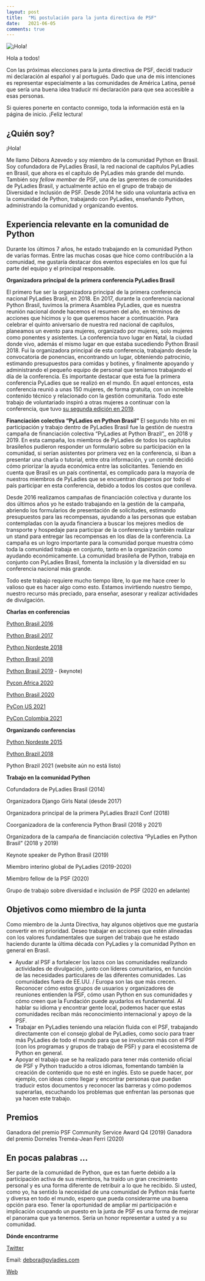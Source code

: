 ```yaml
---
layout: post
title:  "Mi postulación para la junta directiva de PSF"
date:   2021-06-05
comments: true
---
```


![¡Hola!](https://media.giphy.com/media/l4hLTU9vannBNUQy4/giphy.gif)  


Hola a todos!

Con las próximas elecciones para la junta directiva de PSF, decidí traducir mi declaración al español y al portugués. Dado que una de mis intenciones es representar especialmente a las comunidades de América Latina, pensé que sería una buena idea traducir mi declaración para que sea accesible a esas personas.

Si quieres ponerte en contacto conmigo, toda la información está en la página de inicio. ¡Feliz lectura!


## ¿Quién soy?


¡Hola!

Me llamo Débora Azevedo y soy miembro de la comunidad Python en Brasil. Soy cofundadora de PyLadies Brasil, la red nacional de capítulos PyLadies en Brasil, que ahora es el capítulo de PyLadies más grande del mundo. También soy *fellow member* de PSF, una de las gerentes de comunidades de PyLadies Brasil, y actualmente actúo en el grupo de trabajo de Diversidad e Inclusión de PSF. Desde 2014 he sido una voluntaria activa en la comunidad de Python, trabajando con PyLadies, enseñando Python, administrando la comunidad y organizando eventos.

## Experiencia relevante en la comunidad de Python

Durante los últimos 7 años, he estado trabajando en  la comunidad Python de varias formas. Entre las muchas cosas que hice como contribución a la comunidad, me gustaría destacar dos eventos especiales en los que fui parte del equipo y el principal responsable.

**Organizadora principal de la primera conferencia PyLadies Brasil**

El primero fue ser la organizadora principal de la primera conferencia nacional PyLadies Brasil, en 2018. En 2017, durante la conferencia nacional Python Brasil, tuvimos la primera Asamblea PyLadies, que es nuestra reunión nacional donde hacemos el resumen  del año, en términos de acciones que hicimos y lo que queremos hacer a continuación. Para celebrar el quinto aniversario de nuestra red nacional de capítulos, planeamos un evento para mujeres, organizado por mujeres, solo mujeres como ponentes y asistentes. La conferencia tuvo lugar en Natal, la ciudad donde vivo, además el mismo lugar en que estaba sucediendo Python Brasil 2018. Fui la organizadora principal de esta conferencia, trabajando desde la convocatoria de ponencias, encontrando un lugar, obteniendo patrocinio, estimando presupuestos para comidas y botines, y finalmente apoyando y administrando el pequeño equipo de personal que teníamos trabajando el día de la conferencia. Es importante destacar que esta fue la primera conferencia PyLadies que se realizó en el mundo. En aquel entonces, esta conferencia reunió a unas 150 mujeres, de forma gratuita, con un increíble contenido técnico y relacionado con la gestión comunitaria. Todo este trabajo de voluntariado inspiró a otras mujeres a continuar con la conferencia, que tuvo [su segunda edición en 2019](https://pyladies-brazil.github.io/conf/).

**Financiación colectiva “PyLadies en Python Brasil”**
El segundo hito en mi participación y trabajo dentro de PyLadies Brasil fue la gestión de nuestra campaña de financiación colectiva “PyLadies at Python Brazil”,, en 2018 y 2019. En esta campaña, los miembros de PyLadies de todos los capítulos brasileños pudieron responder un formulario sobre su participación en la comunidad, si serían asistentes por primera vez en la conferencia, si iban a presentar una charla o tutorial, entre otra información, y un comité decidió cómo priorizar la ayuda económica entre las solicitantes. Teniendo en cuenta que Brasil es un país continental, es complicado para la mayoría de nuestros miembros de PyLadies que se encuentran dispersos por todo el país participar en esta conferencia, debido a todos los costos que conlleva. 

Desde 2016 realizamos campañas de financiación colectiva y durante los dos últimos años yo he estado trabajando en la gestión de la campaña, abriendo los formularios de presentación de solicitudes, estimando presupuestos para las recompensas, ayudando a las personas que estaban contempladas con la ayuda financiera a buscar los mejores medios de transporte y hospedaje para participar de la conferencia y también realizar un stand para entregar las recompensas en los días de la conferencia. La campaña es un logro importante para la comunidad porque muestra cómo toda la comunidad trabaja en conjunto, tanto en la organización como ayudando económicamente. La comunidad brasileña de Python, trabaja en conjunto con PyLadies Brasil, fomenta la inclusión y la diversidad en su conferencia nacional más grande.

Todo este trabajo requiere mucho tiempo libre, lo que me hace creer lo valioso que es hacer algo como esto. Estamos invirtiendo nuestro tiempo, nuestro recurso más preciado, para enseñar, asesorar y realizar actividades de divulgación.

**Charlas en conferencias**

[Python Brasil 2016](https://2016.pythonbrasil.org.br/#schedule)

[Python Brasil 2017](http://2017.pythonbrasil.org.br/#schedule)

[Python Nordeste 2018](https://2018.pythonnordeste.org/#segundo-dia)

[Python Brasil 2018](https://2018.pythonbrasil.org.br/programacao)

[Python Brasil 2019](https://2019.pythonbrasil.org.br/#section-keynote)  - (keynote)

[Pycon Africa 2020](https://africa.pycon.org/speakers/)

[Python Brasil 2020](https://2020.pythonbrasil.org.br/grade/)

[PyCon US 2021](https://us.pycon.org/2021/events/diversity-inclusion/)

[PyCon Colombia 2021](https://2021.pycon.co/ponentes/)
 

**Organizando conferencias**

[Python Nordeste 2015](https://2015.pythonnordeste.org/) 

[Python Brazil 2018](https://2018.pythonbrasil.org.br/)

Python Brazil 2021 (website aún no está listo)

**Trabajo en la comunidad Python**

Cofundadora de PyLadies Brasil (2014)

Organizadora Django Girls Natal (desde 2017)

Organizadora principal de la primera PyLadies Brazil Conf (2018)

Coorganizadora de la conferencia Python Brasil (2018 y 2021)

Organizadora de la campaña de financiación colectiva “PyLadies en Python Brasil” (2018 y 2019)

Keynote speaker de Python Brasil (2019)

Miembro interino global de PyLadies (2019-2020)

Miembro fellow de la PSF (2020)

Grupo de trabajo sobre diversidad e inclusión de PSF (2020 en adelante)

## Objetivos como miembro de la junta
Como miembro de la Junta Directiva, hay algunos objetivos que me gustaría convertir en mi prioridad. Deseo trabajar en acciones que estén alineadas con los valores fundamentales que surgen del trabajo que he estado haciendo durante la última década con PyLadies y la comunidad Python en general en Brasil.
 
* Ayudar al PSF a fortalecer los lazos con las comunidades realizando actividades de divulgación, junto con líderes comunitarios, en función de las necesidades particulares de las diferentes comunidades. Las comunidades fuera de EE.UU. / Europa son las que más crecen. Reconocer cómo estos grupos de usuarios y organizadores de reuniones entienden la PSF, cómo usan Python en sus comunidades y cómo creen que la Fundación puede ayudarlos es fundamental. Al hablar su idioma y encontrar gente local, podemos hacer que estas comunidades reciban más reconocimiento internacional y apoyo de la PSF.
* Trabajar en PyLadies teniendo una relación fluida con el PSF, trabajando directamente con el consejo global de PyLadies, como socio para traer más PyLadies de todo el mundo para que se involucren más con el PSF (con los programas y grupos de trabajo de PSF) y para el ecosistema de Python en general.
* Apoyar el trabajo que se ha realizado para tener más contenido oficial de PSF y Python traducido a otros idiomas, fomentando también la creación de contenido que no esté en inglés. Esto se puede hacer, por ejemplo, con ideas como llegar y encontrar personas que puedan traducir estos documentos y reconocer las barreras y cómo podemos superarlas, escuchando los problemas que enfrentan las personas que ya hacen este trabajo.

## Premios
Ganadora del premio PSF Community Service Award Q4 (2019)
Ganadora del premio Dorneles Treméa-Jean Ferri (2020)

## En pocas palabras ...
Ser parte de la comunidad de Python, que es tan fuerte debido a la participación activa de sus miembros, ha traído un gran crecimiento personal y es una forma diferente de retribuir a lo que he recibido. Si usted, como yo, ha sentido la necesidad de una comunidad de Python más fuerte y diversa en todo el mundo, espero que pueda considerarme una buena opción para eso. Tener la oportunidad de ampliar mi participación e implicación ocupando un puesto en la junta de PSF es una forma de mejorar el panorama que ya tenemos. Sería un honor representar a usted y a su comunidad.

**Dónde encontrarme**

[Twitter](https://twitter.com/pydebb)

Email: debora@pyladies.com

[Web](https://deboraazevedo.github.io/)
